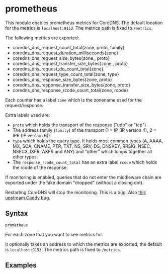 # prometheus

This module enables prometheus metrics for CoreDNS. The default location for the metrics is
`localhost:9153`. The metrics path is fixed to `/metrics`.

The following metrics are exported:

* coredns_dns_request_count_total{zone, proto, family}
* coredns_dns_request_duration_milliseconds{zone}
* coredns_dns_request_size_bytes{zone,, proto}
* coredns_dns_request_transfer_size_bytes{zone,, proto}
* coredns_dns_request_do_count_total{zone}
* coredns_dns_request_type_count_total{zone, type}
* coredns_dns_response_size_bytes{zone, proto}
* coredns_dns_response_transfer_size_bytes{zone, proto}
* coredns_dns_response_rcode_count_total{zone, rcode}

Each counter has a label `zone` which is the zonename used for the request/response.

Extra labels used are:

* `proto` which holds the transport of the response ("udp" or "tcp")
* The address family (`family`) of the transport (1 = IP (IP version 4), 2 = IP6 (IP version 6)).
* `type` which holds the query type. It holds most common types (A, AAAA, MX, SOA, CNAME, PTR, TXT,
  NS, SRV, DS, DNSKEY, RRSIG, NSEC, NSEC3, IXFR, AXFR and ANY) and "other" which lumps together all
  other types.
* The `response_rcode_count_total` has an extra label `rcode` which holds the rcode of the response.

If monitoring is enabled, queries that do not enter the middleware chain are exported under the fake
domain "dropped" (without a closing dot).

Restarting CoreDNS will stop the monitoring. This is a bug. Also [this upstream
Caddy bug](https://github.com/mholt/caddy/issues/675).

## Syntax

~~~
prometheus
~~~

For each zone that you want to see metrics for.

It optionally takes an address to which the metrics are exported; the default
is `localhost:9153`. The metrics path is fixed to `/metrics`.

## Examples
